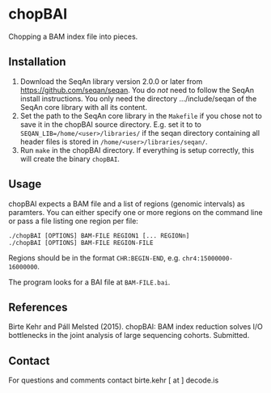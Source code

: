 chopBAI
=======

Chopping a BAM index file into pieces.


Installation
------------

1. Download the SeqAn library version 2.0.0 or later from https://github.com/seqan/seqan.
   You do *not* need to follow the SeqAn install instructions.
   You only need the directory .../include/seqan of the SeqAn core library with all its content.
2. Set the path to the SeqAn core library in the `Makefile` if you chose not to save it in the chopBAI source directory.
   E.g. set it to to `SEQAN_LIB=/home/<user>/libraries/` if the seqan directory containing all header files is stored in
   `/home/<user>/libraries/seqan/`.
3. Run `make` in the chopBAI directory. If everything is setup correctly, this will create the binary `chopBAI`.


Usage
-----

chopBAI expects a BAM file and a list of regions (genomic intervals) as paramters.
You can either specify one or more regions on the command line or pass a file listing one region per file:

    ./chopBAI [OPTIONS] BAM-FILE REGION1 [... REGIONn]
    ./chopBAI [OPTIONS] BAM-FILE REGION-FILE


Regions should be in the format `CHR:BEGIN-END`, e.g. `chr4:15000000-16000000`.

The program looks for a BAI file at `BAM-FILE.bai`.


References
----------

Birte Kehr and Páll Melsted (2015).
chopBAI: BAM index reduction solves I/O bottlenecks in the joint analysis of large sequencing cohorts.
Submitted.


Contact
-------

For questions and comments contact birte.kehr [ at ] decode.is
